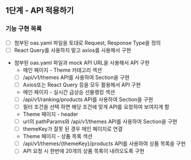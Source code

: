 ## 1단계 - API 적용하기

### 기능 구현 목록
- [ ] 첨부된 oas.yaml 파일을 토대로 Request, Response Type을 정의
- [ ] React Query를 사용하지 말고 axios를 사용해서 구현
- 첨부된 oas.yaml 파일과 mock API URL을 사용해서 API 구현
  - 메인 페이지 - Theme 카테고리 섹션
  - [ ] /api/v1/themes API를 사용하여 Section을 구현
  - [ ] Axios또는 React Query 등을 모두 활용해서 API 구현
  - 메인 페이지 - 실시간 급상승 선물랭킹 섹션
  - [ ] /api/v1/ranking/products API를 사용하여 Section을 구현
  - [ ] 필터 조건을 선택 하면 해당 조건에 맞게 API를 요청하여 보여지게 함
  - Theme 페이지 - header
  - [ ] url의 pathParams와 /api/v1/themes API를 사용하여 Section을 구현
  - [ ] themeKey가 잘못 된 경우 메인 페이지로 연결
  - Theme 페이지 - 상품 목록 섹션
  - [ ] /api/v1/themes/{themeKey}/products API를 사용하여 상품 목록을 구현
  - [ ] API 요청 시 한번에 20개의 상품 목록이 내려오도록 구현
